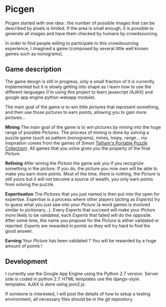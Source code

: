 Picgen
======

Picgen started with one idea : the number of possible images that can be described by pixels is limited. If the area is small enough, it is possible to generate all images and have them checked by humans by crowdsourcing.

In order to find people willing to participate to this crowdsourcing experience, I imagined a game (composed by several little well known games such as nonograms).

Game description
----------------

The game design is still in progress, only a small fraction of it is currently implemented but it is slowly getting into shape as I learn how to use the different languages (I'm using this project to learn javascript (AJAX) and google app engine python webapp module).

The main goal of the game is to win little pictures that represent something, and then use those pictures to earn points, allowing you to gain more pictures...

**Mining**
The main goal of the game is to win pictures by mining into the huge range of possible _Pictures_. The process of mining is done by solving a puzzle game (such as pattern (nonograms), mines, loopy, range... my inspiration comes from the games of Simon [Tatham's Portable Puzzle Collection](http://www.chiark.greenend.org.uk/~sgtatham/puzzles/)). All games that you solve gives you the property of the final _Picture_.

**Refining**
After wining the _Picture_ the game ask you if you recognize something in the picture. If you do, the picture you now own will be able to make you earn more points. Most of the time, there is nothing, the _Picture_ is still yours but it will not become a source of wealth, you only earn points from solving the puzzle.

**Expertisation**
The _Pictures_ that you just named is then put into the open for expertise. Expertise is a process where other players (acting as _Experts_) try to guess what you just saw into your _Picture_ (a word games is involved similar to pictionary...). Every _Experts_ that succeed will make your _Picture_ more likely to be validated, each _Experts_ that failed will do the opposite.
After some time, the name you propose for the _Picture_ is either validated or rejected.
_Experts_ are rewarded in points so they will try hard to find the good answer.

**Earning**
Your _Picture_ has been validated ? You will be rewarded by a huge amount of points !

Development
-----------

I currently use the Google App Engine using the Python 2.7 version.
Server side is coded in python 2.7.
HTML templates use the django-style templates.
AJAX is done using json2.js.

If someone is interested, I will post the details of how to setup a testing environment, all necessary files should be in the git repository.
